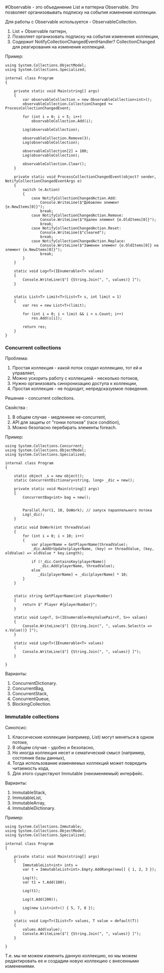 #Observable - это объединение List и паттерна Observable. Это позволяет организовывать подписку на события изменения коллекции.

Для работы с Observable используется - ObservableCollection.
1. List + Observable паттерн,
2. Позволяет организовать подписку на события изменения коллекции,
3. Содержит NotifyCollectionChangedEventHandler? CollectionChanged для реагирования на изменения коллекций.

Пример:
```
using System.Collections.ObjectModel;
using System.Collections.Specialized;

internal class Program
{

    private static void Main(string[] args)
    {
        var observableCollection = new ObservableCollection<int>();
        observableCollection.CollectionChanged += ProcessCollectionChangedEvent;

        for (int i = 0; i < 5; i++)
            observableCollection.Add(i);

        Log(observableCollection);

        observableCollection.Remove(3);
        Log(observableCollection);

        observableCollection[2] = 100;
        Log(observableCollection);

        observableCollection.Clear();
    }

    private static void ProcessCollectionChangedEvent(object? sender, NotifyCollectionChangedEventArgs e)
    {
        switch (e.Action)
        {
            case NotifyCollectionChangedAction.Add:
                Console.WriteLine($"Добавлен элемент {e.NewItems[0]}");
                break;
            case NotifyCollectionChangedAction.Remove:
                Console.WriteLine($"Удален элемент {e.OldItems[0]}");
                break;
            case NotifyCollectionChangedAction.Reset:
                Console.WriteLine($"cleared");
                break;
            case NotifyCollectionChangedAction.Replace:
                Console.WriteLine($"Заменен элемент {e.OldItems[0]} на элемент {e.NewItems[0]}");
                break;
        }
    }

    static void Log<T>(IEnumerable<T> values)
    {
        Console.WriteLine($"[ {String.Join(", ", values)} ]");
    }


    static List<T> Limit<T>(List<T> s, int limit = 1)
    {
        var res = new List<T>(limit);

        for (int i = 0; i < limit && i < s.Count; i++)
            res.Add(s[i]);

        return res;
    }
}
```

### Concurrent collections

Проблема:
1. Простая коллекция - какой поток создал коллекцию, тот ей и управляет,
2. Можно ускорить работу с коллекцией - несколько потоков,
3. Нужно организовать синхронизацию доступа к коллекции,
4. Простая коллекция - не подходит, непредсказуемое поведение.

Решение - concurrent collections.

Свойства :
1. В общем случае - медленнее не-concurrent,
2. API для защиты от "гонки потоков" (race condition),
3. Можно безопасно перебирать элементы foreach.

Пример:
```
using System.Collections.Concurrent;
using System.Collections.ObjectModel;
using System.Collections.Specialized;

internal class Program
{

    static object _s = new object();
    static ConcurrentDictionary<string, long> _dic = new();

    private static void Main(string[] args)
    {
        ConcurrentBag<int> bag = new();


        Parallel.For(1, 10, DoWork); // запуск параллельного потока
        Log(_dic);
    }

    static void DoWork(int threadValue)
    {
        for (int i = 0; i < 10; i++)
        {
            var playerName = GetPlayerName(threadValue);
            _dic.AddOrUpdate(playerName, (key) => threadValue, (key, oldValue) => oldValue * key.Length);

            if (!_dic.ContainsKey(playerName))
	            _dic.Add(playerName, threadValue);
            else
               _dic[playerName] = _dic[playerName] * 10;
        }
    }


    static string GetPlayerName(int playerNumber)
    {
        return $" Player #{playerNumber}";
    }

    static void Log<T, S>(IEnumerable<KeyValuePair<T, S>> values)
    {
        Console.WriteLine($"[ {String.Join(", ", values.Select(x => x.Value))} ]");
    }

    static void Log<T>(IEnumerable<T> values)
    {
	    Console.WriteLine($"[ {String.Join(", ", values)} ]");
    }

}
```

Варианты:
1. ConcurrentDictionary.
2. ConcurrentBag,
3. ConcurrentStack,
4. ConcurrentQueue,
5. BlockingCollection.

### Immutable collections

Синопсис:
1. Классические коллекции (например, List) могут меняться в одном потоке,
2. В общем случае - удобно и безопасно,
3. Но иногда коллекция несет и сематический смысл (например, состояние базы данных),
4. Тогда использование изменяемых коллекций может повредить читаемость кода,
5. Для этого существуют Immutable (неизменяемый) интерфейс.

Варианты:
1. ImmutableStack,
2. ImmutableList,
3. ImmutableArray,
4. ImmutableDictionary.

Пример:
```
using System.Collections.Immutable;
using System.Collections.ObjectModel;
using System.Collections.Specialized;

internal class Program
{

    private static void Main(string[] args)
    {
        ImmutableList<int> ints =
        var t = ImmutableList<int>.Empty.AddRange(new[] { 1, 2, 3 });

        Log(t);
        var t1 = t.Add(100);

        Log(t1);

        Log(t.Add(200));

        Log(new List<int>() { 5, 7, 8 });
    }

    static void Log<T>(IList<T> values, T value = default(T))
    {
        values.Add(value);
        Console.WriteLine($"[ {String.Join(", ", values)} ]");
    }

}
```

Т.е. мы не можем изменить данную коллекцию, но мы можем редактировать ее и создадим новую коллекцию с внесенными изменениями.
